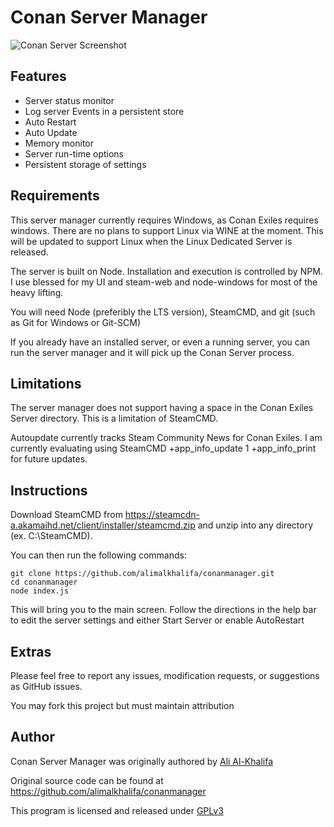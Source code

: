 # Conan Server Manager

![Conan Server Screenshot](https://alimalkhalifa.github.io/conanmanager/screenshot.png)

## Features

- Server status monitor
- Log server Events in a persistent store
- Auto Restart
- Auto Update
- Memory monitor
- Server run-time options
- Persistent storage of settings

## Requirements

This server manager currently requires Windows, as Conan Exiles
requires windows.  There are no plans to support Linux via WINE
at the moment.  This will be updated to support Linux when the
Linux Dedicated Server is released.

The server is built on Node.  Installation and execution is controlled
by NPM.  I use blessed for my UI and steam-web and node-windows for most
of the heavy lifting.

You will need Node (preferibly the LTS version), SteamCMD, and git (such
as Git for Windows or Git-SCM)

If you already have an installed server, or even a running server,
you can run the server manager and it will pick up the Conan Server
process.

## Limitations

The server manager does not support having a space in the Conan Exiles
Server directory.  This is a limitation of SteamCMD.

Autoupdate currently tracks Steam Community News for Conan Exiles.  I am currently
evaluating using SteamCMD +app_info_update 1 +app_info_print for future updates.

## Instructions

Download SteamCMD from https://steamcdn-a.akamaihd.net/client/installer/steamcmd.zip
and unzip into any directory (ex. C:\SteamCMD).

You can then run the following commands:

```
git clone https://github.com/alimalkhalifa/conanmanager.git
cd conanmanager
node index.js
```

This will bring you to the main screen.  Follow the directions in the help
bar to edit the server settings and either Start Server or enable AutoRestart

## Extras

Please feel free to report any issues, modification requests, or suggestions
as GitHub issues.

You may fork this project but must maintain attribution

## Author

Conan Server Manager was originally authored by [Ali Al-Khalifa](https://github.com/alimalkhalifa)

Original source code can be found at https://github.com/alimalkhalifa/conanmanager

This program is licensed and released under [GPLv3](https://www.gnu.org/licenses/gpl-3.0.en.html)
